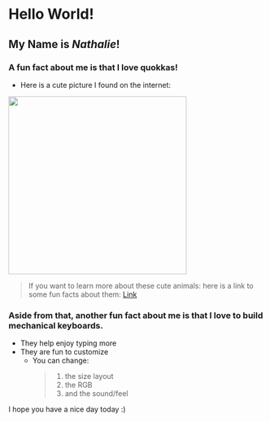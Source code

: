 # Hello World! 
## My Name is *Nathalie*! 

### A fun fact about me is that I love quokkas! 
* Here is a cute picture I found on the internet:

<img src= "https://i.pinimg.com/originals/3e/06/0a/3e060afd6e618fc04afc3b269ee185eb.jpg" width="350" />

>If you want to learn more about these cute animals: here is a link to some fun facts about them:
> [Link](https://www.yha.com.au/travel-and-tours/traveller-stories/20-fun-facts-about-quokkas/)

### Aside from that, another fun fact about me is that I love to build **mechanical keyboards**.
* They help enjoy typing more
* They are fun to customize
  - You can change:
    > 1. the size layout
    > 2. the RGB
    > 3. and the sound/feel

I hope you have a nice day today :)
